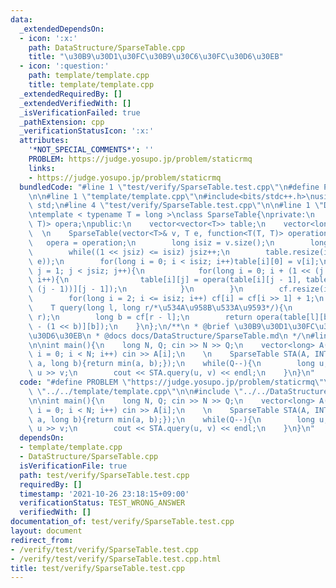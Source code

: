 ```yaml
---
data:
  _extendedDependsOn:
  - icon: ':x:'
    path: DataStructure/SparseTable.cpp
    title: "\u30B9\u30D1\u30FC\u30B9\u30C6\u30FC\u30D6\u30EB"
  - icon: ':question:'
    path: template/template.cpp
    title: template/template.cpp
  _extendedRequiredBy: []
  _extendedVerifiedWith: []
  _isVerificationFailed: true
  _pathExtension: cpp
  _verificationStatusIcon: ':x:'
  attributes:
    '*NOT_SPECIAL_COMMENTS*': ''
    PROBLEM: https://judge.yosupo.jp/problem/staticrmq
    links:
    - https://judge.yosupo.jp/problem/staticrmq
  bundledCode: "#line 1 \"test/verify/SparseTable.test.cpp\"\n#define PROBLEM \"https://judge.yosupo.jp/problem/staticrmq\"\
    \n\n#line 1 \"template/template.cpp\"\n#include<bits/stdc++.h>\nusing namespace\
    \ std;\n#line 4 \"test/verify/SparseTable.test.cpp\"\n\n#line 1 \"DataStructure/SparseTable.cpp\"\
    \ntemplate < typename T = long >\nclass SparseTable{\nprivate:\n    function<T(T,\
    \ T)> opera;\npublic:\n    vector<vector<T>> table;\n    vector<long> cf;\n  \
    \  \n    SparseTable(vector<T>& v, T e, function<T(T, T)> operation) {\n     \
    \   opera = operation;\n        long isiz = v.size();\n        long jsiz = 0;\n\
    \        while((1 << jsiz) <= isiz) jsiz++;\n        table.resize(isiz, vector<T>(jsiz,\
    \ e));\n        for(long i = 0; i < isiz; i++)table[i][0] = v[i];\n        for(long\
    \ j = 1; j < jsiz; j++){\n            for(long i = 0; i + (1 << (j - 1)) < isiz;\
    \ i++){\n                table[i][j] = opera(table[i][j - 1], table[i + (1 <<\
    \ (j - 1))][j - 1]);\n            }\n        }\n        cf.resize(isiz + 1);\n\
    \        for(long i = 2; i <= isiz; i++) cf[i] = cf[i >> 1] + 1;\n    }\n    \n\
    \    T query(long l, long r/*\u534A\u958B\u533A\u9593*/){\n        assert(l <\
    \ r);\n        long b = cf[r - l];\n        return opera(table[l][b], table[r\
    \ - (1 << b)][b]);\n    }\n};\n/**\n * @brief \u30B9\u30D1\u30FC\u30B9\u30C6\u30FC\
    \u30D6\u30EB\n * @docs docs/DataStructure/SparseTable.md\n */\n#line 6 \"test/verify/SparseTable.test.cpp\"\
    \n\nint main(){\n    long N, Q; cin >> N >> Q;\n    vector<long> A(N);\n    for(long\
    \ i = 0; i < N; i++) cin >> A[i];\n    \n    SparseTable STA(A, INT_MAX, [](long\
    \ a, long b){return min(a, b);});\n    while(Q--){\n        long u, v; cin >>\
    \ u >> v;\n        cout << STA.query(u, v) << endl;\n    }\n}\n"
  code: "#define PROBLEM \"https://judge.yosupo.jp/problem/staticrmq\"\n\n#include\
    \ \"../../template/template.cpp\"\n\n#include \"../../DataStructure/SparseTable.cpp\"\
    \n\nint main(){\n    long N, Q; cin >> N >> Q;\n    vector<long> A(N);\n    for(long\
    \ i = 0; i < N; i++) cin >> A[i];\n    \n    SparseTable STA(A, INT_MAX, [](long\
    \ a, long b){return min(a, b);});\n    while(Q--){\n        long u, v; cin >>\
    \ u >> v;\n        cout << STA.query(u, v) << endl;\n    }\n}\n"
  dependsOn:
  - template/template.cpp
  - DataStructure/SparseTable.cpp
  isVerificationFile: true
  path: test/verify/SparseTable.test.cpp
  requiredBy: []
  timestamp: '2021-10-26 23:18:15+09:00'
  verificationStatus: TEST_WRONG_ANSWER
  verifiedWith: []
documentation_of: test/verify/SparseTable.test.cpp
layout: document
redirect_from:
- /verify/test/verify/SparseTable.test.cpp
- /verify/test/verify/SparseTable.test.cpp.html
title: test/verify/SparseTable.test.cpp
---
```


